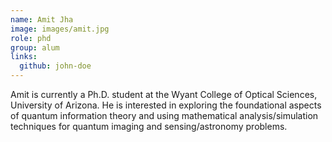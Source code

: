 ```yaml
---
name: Amit Jha
image: images/amit.jpg
role: phd
group: alum
links:
  github: john-doe
---
```


Amit is currently a Ph.D. student at the Wyant College of Optical Sciences, University of Arizona. He is interested in exploring the foundational aspects of quantum information theory and using mathematical analysis/simulation techniques for quantum imaging and sensing/astronomy problems.